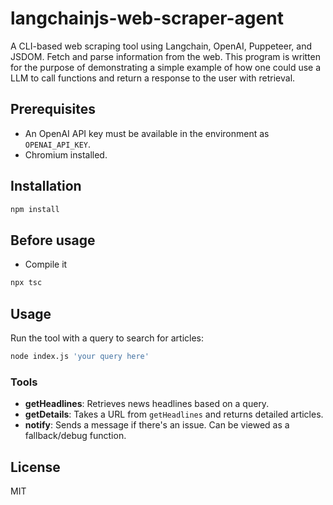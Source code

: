 # langchainjs-web-scraper-agent

A CLI-based web scraping tool using Langchain, OpenAI, Puppeteer, and JSDOM. Fetch and parse information from the web. This program is written for the purpose of demonstrating a simple example of how one could use a LLM to call functions and return a response to the user with retrieval.

## Prerequisites

- An OpenAI API key must be available in the environment as `OPENAI_API_KEY`.
- Chromium installed.

## Installation

```bash
npm install
```

## Before usage

- Compile it 
```bash
npx tsc
```
  
## Usage

Run the tool with a query to search for articles:

```bash
node index.js 'your query here'
```

### Tools

- **getHeadlines**: Retrieves news headlines based on a query. 
- **getDetails**: Takes a URL from `getHeadlines` and returns detailed articles.
- **notify**: Sends a message if there's an issue. Can be viewed as a fallback/debug function.

## License
MIT
